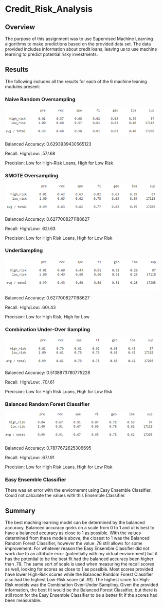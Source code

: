 # Credit_Risk_Analysis
## Overview

The purpose of this assignment was to use Supervised Machine Learning algorithms to make predictions based on the provided data set. The data provided includes information about credit loans, leaving us to use machine learning to predict potential risky investments.

## Results

The following includes all the results for each of the 6 machine leaning modules present:

### **Naive Random Oversampling**

![Naive Random Oversampling.PNG](https://github.com/RyanJL18/Credit_Risk_Analysis/blob/main/Resources/Naive_Oversampling.png)

Balanced Accuracy: 0.6293939430565123

Recall: High/Low: .57/.68

Precision: Low for High-Risk Loans, High for Low Risk

### **SMOTE Oversampling**

![SMOTEOversampling.PNG](https://github.com/RyanJL18/Credit_Risk_Analysis/blob/main/Resources/SMOTE_Oversampling.png)

Balanced Accuracy: 0.6277008271188627

Recall: High/Low: .62/.63

Precision: Low for High Risk Loans, High for Low Risk

### **UnderSampling**

![Undersampling.PNG](https://github.com/RyanJL18/Credit_Risk_Analysis/blob/main/Resources/Undersampling.png)

Balanced Accuracy: 0.6277008271188627

Recall: High/Low: .60/.43

Precision: Low for High Risk, High for Low

### **Combination Under-Over Sampling**

![ComboOVUnsampling.PNG](https://github.com/RyanJL18/Credit_Risk_Analysis/blob/main/Resources/ComboOverUnderSampling.png)

Balanced Accuracy: 0.5138873780775228

Recall: High/Low: .70/.61

Precision: Low for High Risk Loans, High for Low Risk

### **Balanced Random Forest Classifier**

![BalancedForestClass.PNG](https://github.com/RyanJL18/Credit_Risk_Analysis/blob/main/Resources/BalancedRandomForest.png)

Balanced Accuracy: 0.7877672625306695

Recall: High/Low: .67/.91

Precision: Low for High Risk Loans, High for Low Risk

### **Easy Ensemble Classifier**
There was an error with the enviornemnt using Easy Ensemble Classifier. Could not calculate the values with this Ensemble Classifier. 

## Summary

The best maching learning model can be determined by the balanced accuracy. Balanced accuracy qorks on a scale from 0 to 1 and ut is best to have a balanced accuracy as close to 1 as possible. With the values determined from these models above, the closest to 1 was the Balanced Random Forest Classifier, however the value .78 still allows for some improvement. For whatever reason the Easy Ensemble Classifier did not work due to an attribute error (potentially with my virtual enviornment) but it has the potential to be the best fit had the balanced accuracy been higher than .78. The same sort of scale is used when measuring the recall scores as well, looking for scores as close to 1 as possible. Most scores provided have lower High-Risk scores while the Balanced Random Forest Classifier also had the highest Low-Risk score (at .91). The highest score for High-Risk models was the Combination Over-Under Sampling. Given the provided information, the best fit would be the Balanced Forest Classifier, but there is still room for the Easy Ensemble Classifier to be a better fit if the scores had been measurable.  
